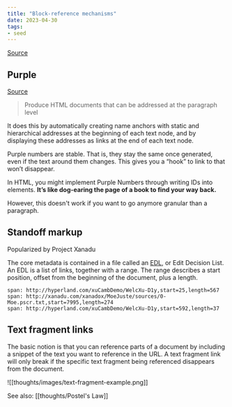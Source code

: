 ```yaml
---
title: "Block-reference mechanisms"
date: 2023-04-30
tags:
- seed
---
```


[Source](https://subconscious.substack.com/p/block-reference-mechanisms#%C2%A7offset-links-reference-ranges-in-documents)

## Purple
[Source](https://subconscious.substack.com/p/block-reference-mechanisms#%C2%A7offset-links-reference-ranges-in-documents)

> Produce HTML documents that can be addressed at the paragraph level

It does this by automatically creating name anchors with static and hierarchical addresses at the beginning of each text node, and by displaying these addresses as links at the end of each text node.

Purple numbers are stable. That is, they stay the same once generated, even if the text around them changes. This gives you a “hook” to link to that won’t disappear.

In HTML, you might implement Purple Numbers through writing IDs into elements. **It’s like dog-earing the page of a book to find your way back.**

However, this doesn't work if you want to go anymore granular than a paragraph.

## Standoff markup
Popularized by Project Xanadu

The core metadata is contained in a file called an [EDL](https://xanadu.com/xuEDL.html), or Edit Decision List. An EDL is a list of links, together with a range. The range describes a start position, offset from the beginning of the document, plus a length.

```
span: http://hyperland.com/xuCambDemo/WelcXu-D1y,start=25,length=567
span: http://xanadu.com/xanadox/MoeJuste/sources/0-Moe.pscr.txt,start=7995,length=274
span: http://hyperland.com/xuCambDemo/WelcXu-D1y,start=592,length=37
```

## Text fragment links
The basic notion is that you can reference parts of a document by including a snippet of the text you want to reference in the URL. A text fragment link will only break if the specific text fragment being referenced disappears from the document.

![[thoughts/images/text-fragment-example.png]]

See also: [[thoughts/Postel's Law]]